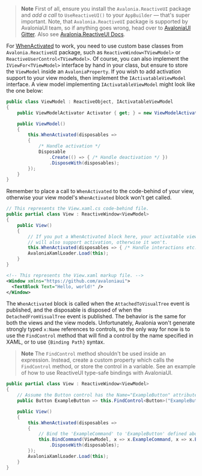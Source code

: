 > **Note** First of all, ensure you install the `Avalonia.ReactiveUI` package and *add a call* to `UseReactiveUI()` to your `AppBuilder` — that's super important. Note, that `Avalonia.ReactiveUI` package is supported by AvaloniaUI team, so if anything goes wrong, head over to [AvaloniaUI Gitter](https://gitter.im/AvaloniaUI/Avalonia). Also see [Avalonia.ReactiveUI Docs](https://docs.avaloniaui.net/guides/deep-dives/reactiveui).

For [WhenActivated](../when-activated) to work, you need to use custom base classes from `Avalonia.ReactiveUI` package, such as `ReactiveWindow<TViewModel>` or `ReactiveUserControl<TViewModel>`. Of course, you can also implement the `IViewFor<TViewModel>` interface by hand in your class, but ensure to store the `ViewModel` inside an `AvaloniaProperty`. If you wish to add activation support to your view models, then implement the `IActivatableViewModel` interface. A view model implementing `IActivatableViewModel` might look like the one below:

```cs
public class ViewModel : ReactiveObject, IActivatableViewModel
{
    public ViewModelActivator Activator { get; } = new ViewModelActivator();

    public ViewModel()
    {
        this.WhenActivated(disposables =>
        {
            /* Handle activation */
            Disposable
                .Create(() => { /* Handle deactivation */ })
                .DisposeWith(disposables);
        });
    }
}
```

Remember to place a call to `WhenActivated` to the code-behind of your view, otherwise your view model's `WhenActivated` block won't get called.

```cs
// This represents the View.xaml.cs code-behind file.
public partial class View : ReactiveWindow<ViewModel>
{
    public View()
    {
        // If you put a WhenActivated block here, your activatable view model 
        // will also support activation, otherwise it won't.
        this.WhenActivated(disposables => { /* Handle interactions etc. */ });
        AvaloniaXamlLoader.Load(this);
    }
}
```

```xml
<!-- This represents the View.xaml markup file. -->
<Window xmlns="https://github.com/avaloniaui">
  <TextBlock Text="Hello, world!" />
</Window>
```

The `WhenActivated` block is called when the `AttachedToVisualTree` event is published, and the disposable is disposed of when the `DetachedFromVisualTree` event is published. The behavior is the same for both the views and the view models. Unfortunately, Avalonia won't generate strongly typed `x:Name` references to controls, so the only way for now is to use the `FindControl` method that will find a control by the name specified in XAML, or to use `{Binding Path}` syntax. 

> **Note** The `FindControl` method shouldn't be used inside an expression. Instead, create a custom property which calls the `FindControl` method, or store the control in a variable. See an example of how to use ReactiveUI type-safe bindings with AvaloniaUI.

```cs
public partial class View : ReactiveWindow<ViewModel>
{
    // Assume the Button control has the Name="ExampleButton" attribute defined in XAML.
    public Button ExampleButton => this.FindControl<Button>("ExampleButton");

    public View()
    {
        this.WhenActivated(disposables => 
        {
            // Bind the 'ExampleCommand' to 'ExampleButton' defined above.
            this.BindCommand(ViewModel, x => x.ExampleCommand, x => x.ExampleButton)
                .DisposeWith(disposables);
        });
        AvaloniaXamlLoader.Load(this);
    }
}
```
